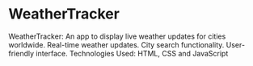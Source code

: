 # WeatherTracker
WeatherTracker: An app to display live weather updates for cities worldwide.
Real-time weather updates.
City search functionality.
User-friendly interface.
Technologies Used: HTML, CSS and JavaScript